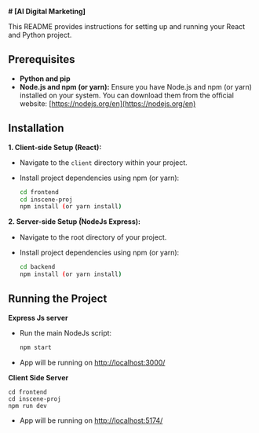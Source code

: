 **# [AI Digital Marketing]**

This README provides instructions for setting up and running your React and
Python project.

## Prerequisites

-   **Python and pip**
-   **Node.js and npm (or yarn):** Ensure you have Node.js and npm (or yarn)
    installed on your system. You can download them from the official website:
    [https://nodejs.org/en](https://nodejs.org/en)

## Installation

**1. Client-side Setup (React):**

-   Navigate to the `client` directory within your project.
-   Install project dependencies using npm (or yarn):

    ```bash
    cd frontend
    cd inscene-proj
    npm install (or yarn install)
    ```

**2. Server-side Setup (์NodeJs Express):**

-   Navigate to the root directory of your project.
-   Install project dependencies using npm (or yarn):

    ```bash
    cd backend
    npm install (or yarn install)
    ```

## Running the Project

**Express Js server**

-   Run the main NodeJs script:

    ```bash
    npm start
    ```

-   App will be running on [http://localhost:3000/](http://localhost:3000/)

**Client Side Server**

    
    cd frontend
    cd inscene-proj
    npm run dev
    

-   App will be running on [http://localhost:5174/](http://localhost:5174/)
